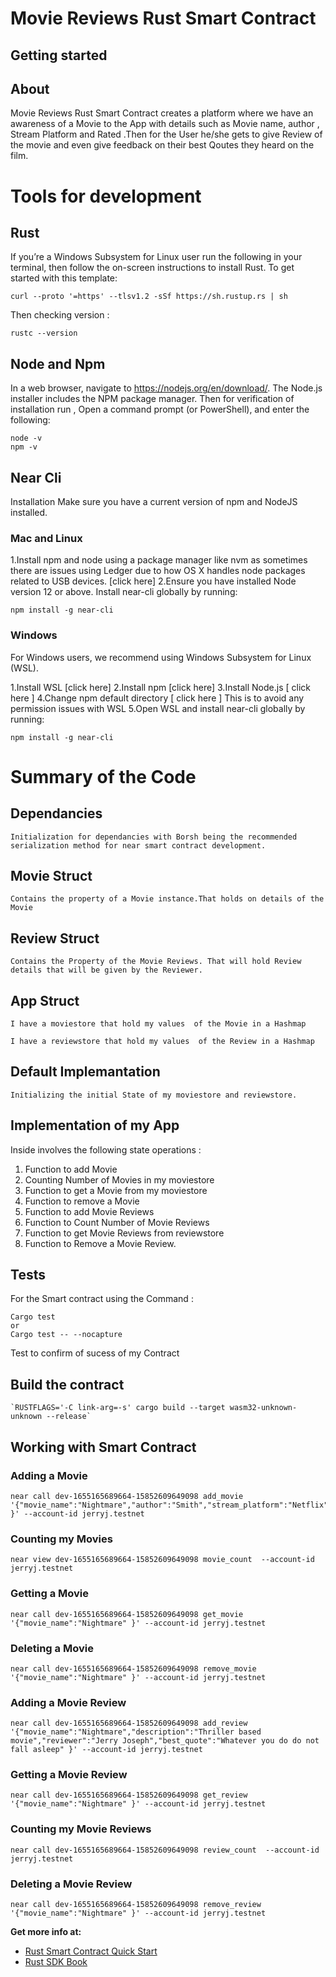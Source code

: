 # Movie Reviews Rust Smart Contract 

## Getting started
## About 
Movie Reviews Rust Smart Contract creates a platform where we have 
an awareness of a Movie to the App with details such as Movie name, author , Stream Platform and Rated .Then for the User he/she gets to give Review of the movie and even give feedback on their best Qoutes they heard on the film.

# Tools for development
## Rust
If you’re a Windows Subsystem for Linux user run the following in your terminal, then follow the on-screen instructions to install Rust.
To get started with this template:
 
    curl --proto '=https' --tlsv1.2 -sSf https://sh.rustup.rs | sh

Then checking version :

    rustc --version
## Node and Npm

In a web browser, navigate to https://nodejs.org/en/download/. The Node.js installer includes the NPM package manager.
Then for verification of installation run , Open a command prompt (or PowerShell), and enter the following:

    node -v
    npm -v

## Near Cli
Installation
Make sure you have a current version of npm and NodeJS installed.

### **Mac and Linux**
1.Install npm and node using a package manager like nvm as sometimes there are issues using Ledger due to how OS X handles node packages related to USB devices. [click here]
2.Ensure you have installed Node version 12 or above.
Install near-cli globally by running:

    npm install -g near-cli

### **Windows**
For Windows users, we recommend using Windows Subsystem for Linux (WSL).

1.Install WSL [click here]
2.Install npm [click here]
3.Install Node.js [ click here ]
4.Change npm default directory [ click here ]
This is to avoid any permission issues with WSL
5.Open WSL and install near-cli globally by running:

    npm install -g near-cli

# Summary of the Code 
 ## Dependancies 
    Initialization for dependancies with Borsh being the recommended serialization method for near smart contract development.
 ## Movie Struct
    Contains the property of a Movie instance.That holds on details of the Movie
 ## Review Struct
    Contains the Property of the Movie Reviews. That will hold Review details that will be given by the Reviewer.
 ## App  Struct 
    I have a moviestore that hold my values  of the Movie in a Hashmap

    I have a reviewstore that hold my values  of the Review in a Hashmap
 ## Default Implemantation 
    Initializing the initial State of my moviestore and reviewstore.
 ## Implementation of my App 
  Inside involves the following state operations :
  
  1. Function to add Movie 
  2. Counting Number of Movies in my moviestore
  3. Function to get a Movie from my moviestore
  4. Function to remove a Movie
  5. Function to add Movie Reviews 
  6. Function to Count Number of Movie Reviews
  7. Function to get Movie Reviews from reviewstore
  8. Function to Remove a Movie Review.

## Tests
For the Smart contract using the Command :

    Cargo test
    or
    Cargo test -- --nocapture
Test to confirm of sucess of my Contract
## Build the contract

    `RUSTFLAGS='-C link-arg=-s' cargo build --target wasm32-unknown-unknown --release`
## Working with Smart Contract

###  Adding a Movie 
    near call dev-1655165689664-15852609649098 add_movie '{"movie_name":"Nightmare","author":"Smith","stream_platform":"Netflix","rated":"GE" }' --account-id jerryj.testnet

###  Counting my Movies
    near view dev-1655165689664-15852609649098 movie_count  --account-id jerryj.testnet
### Getting a Movie
    near call dev-1655165689664-15852609649098 get_movie '{"movie_name":"Nightmare" }' --account-id jerryj.testnet
### Deleting a Movie 
    near call dev-1655165689664-15852609649098 remove_movie '{"movie_name":"Nightmare" }' --account-id jerryj.testnet
### Adding a Movie Review
    near call dev-1655165689664-15852609649098 add_review '{"movie_name":"Nightmare","description":"Thriller based movie","reviewer":"Jerry Joseph","best_quote":"Whatever you do do not fall asleep" }' --account-id jerryj.testnet
### Getting a Movie Review
    near call dev-1655165689664-15852609649098 get_review '{"movie_name":"Nightmare" }' --account-id jerryj.testnet
### Counting my Movie Reviews
    near call dev-1655165689664-15852609649098 review_count  --account-id jerryj.testnet
### Deleting a Movie Review
    near call dev-1655165689664-15852609649098 remove_review '{"movie_name":"Nightmare" }' --account-id jerryj.testnet



**Get more info at:**

* [Rust Smart Contract Quick Start](https://docs.near.org/docs/develop/contracts/rust/intro)
* [Rust SDK Book](https://www.near-sdk.io/)
